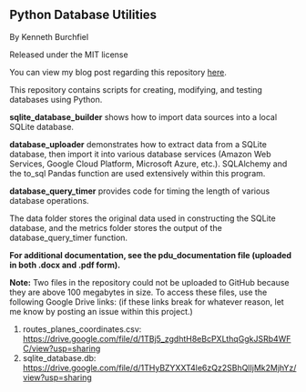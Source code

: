 ## Python Database Utilities

By Kenneth Burchfiel

Released under the MIT license

You can view my blog post regarding this repository [here](https://kburchfiel3.wordpress.com/2021/11/22/importing-data-into-online-databases-using-python/). 


This repository contains scripts for creating, modifying, and testing databases using Python.

**sqlite_database_builder** shows how to import data sources into a local SQLite database.

**database_uploader** demonstrates how to extract data from a SQLite database, then import it into various database services (Amazon Web Services, Google Cloud Platform, Microsoft Azure, etc.). SQLAlchemy and the to_sql Pandas function are used extensively within this program.

**database_query_timer** provides code for timing the length of various database operations.

The data folder stores the original data used in constructing the SQLite database, and the metrics folder stores the output of the database_query_timer function.

**For additional documentation, see the pdu_documentation file (uploaded in both .docx and .pdf form).**

**Note:** Two files in the repository could not be uploaded to GitHub because they are above 100 megabytes in size. To access these files, use the following Google Drive links: (if these links break for whatever reason, let me know by posting an issue within this project.)

1. routes_planes_coordinates.csv: https://drive.google.com/file/d/1TBj5_zgdhtH8eBcPXLthqGgkJSRb4WFC/view?usp=sharing
2. sqlite_database.db: https://drive.google.com/file/d/1THyBZYXXT4le6zQz2SBhQlIjMk2MjhYz/view?usp=sharing

